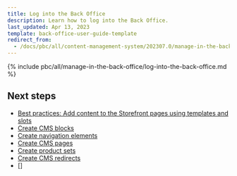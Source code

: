 ```yaml
---
title: Log into the Back Office
description: Learn how to log into the Back Office.
last_updated: Apr 13, 2023
template: back-office-user-guide-template
redirect_from:
  - /docs/pbc/all/content-management-system/202307.0/manage-in-the-back-office/log-into-the-back-office.html
---
```


{% include pbc/all/manage-in-the-back-office/log-into-the-back-office.md %} <!-- To edit, see /_includes/pbc/all/manage-in-the-back-office/log-into-the-back-office.md -->

## Next steps

* [Best practices: Add content to the Storefront pages using templates and slots]()
* [Create CMS blocks](/docs/pbc/all/content-management-system/{{page.version}}/base-shop/manage-in-the-back-office/blocks/create-cms-blocks.html)
* [Create navigation elements](/docs/pbc/all/content-management-system/202307.0/manage-in-the-back-office/navigation/create-navigation-elements.html)
* [Create CMS pages](/docs/pbc/all/content-management-system/202307.0/manage-in-the-back-office/pages/create-cms-pages.html)
* [Create product sets](/docs/pbc/all/content-management-system/202307.0/manage-in-the-back-office/product-sets/create-product-sets.html)
* [Create CMS redirects](/docs/pbc/all/content-management-system/202307.0/manage-in-the-back-office/redirects/create-cms-redirects.html)
* []
